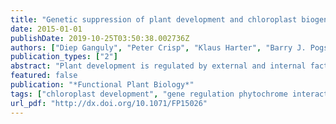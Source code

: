 ```yaml
---
title: "Genetic suppression of plant development and chloroplast biogenesis via the Snowy Cotyledon 3 and Phytochrome B pathways"
date: 2015-01-01
publishDate: 2019-10-25T03:50:38.002736Z
authors: ["Diep Ganguly", "Peter Crisp", "Klaus Harter", "Barry J. Pogson", "Verónica Albrecht-Borth"]
publication_types: ["2"]
abstract: "Plant development is regulated by external and internal factors such as light and chloroplast development. A revertant of the Arabidopsis thaliana (L.) Heyhn. chloroplast biogenesis mutant snowy cotyledon 3 (sco3–1) was isolated partially recovering the impaired chloroplast phenotype. The mutation was identified in the Phytochrome B (PhyB) gene and is a result of an amino acid change within the PAS repeat domain required for light-induced nuclear localisation. An independent phyB-9 mutation was crossed into sco3–1 mutants, resulting in the same partial reversion of sco3–1. Further analysis demonstrated that SCO3 and PhyB influence the greening process of seedlings and rosette leaves, embryogenesis, rosette formation and flowering. Interestingly, the functions of these proteins are interwoven in various ways, suggesting a complex genetic interaction. Whole-transcriptome profiling of sco3–1phyB-9 indicated that a completely distinct set of genes was differentially regulated in the double mutant compared with the single sco3–1 or phyB-9 mutants. Thus, we hypothesise that PhyB and SCO3 genetically suppress each other in plant and chloroplast development."
featured: false
publication: "*Functional Plant Biology*"
tags: ["chloroplast development", "gene regulation phytochrome interacting factor 4."]
url_pdf: "http://dx.doi.org/10.1071/FP15026"
---
```


